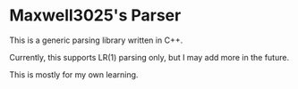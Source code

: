 # Maxwell3025's Parser
This is a generic parsing library written in C++.

Currently, this supports LR(1) parsing only, but I may add more in the future.

This is mostly for my own learning.
